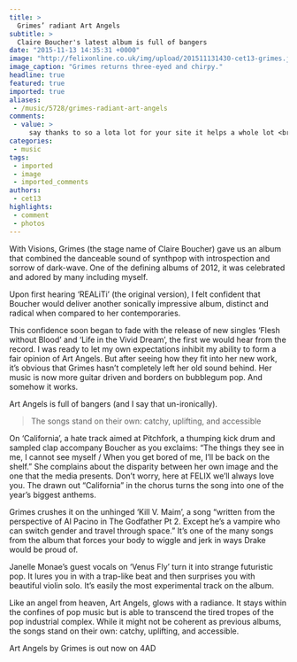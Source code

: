 ```yaml
---
title: >
  Grimes’ radiant Art Angels
subtitle: >
  Claire Boucher's latest album is full of bangers
date: "2015-11-13 14:35:31 +0000"
image: "http://felixonline.co.uk/img/upload/201511131430-cet13-grimes.jpg"
image_caption: "Grimes returns three-eyed and chirpy."
headline: true
featured: true
imported: true
aliases:
 - /music/5728/grimes-radiant-art-angels
comments:
 - value: >
     say thanks to so a lota lot for your site it helps a whole lot <br>madden 17 http://hundetreff.hunde4um.com/t1568f2015-NFL-coins-Get-The-Trial-For-Madden.html#msg2193
categories:
 - music
tags:
 - imported
 - image
 - imported_comments
authors:
 - cet13
highlights:
 - comment
 - photos
---
```


With Visions, Grimes (the stage name of Claire Boucher) gave us an album that combined the danceable sound of synthpop with introspection and sorrow of dark-wave. One of the defining albums of 2012, it was celebrated and adored by many including myself.

Upon first hearing ‘REALiTi’ (the original version), I felt confident that Boucher would deliver another sonically impressive album, distinct and radical when compared to her contemporaries.

This confidence soon began to fade with the release of new singles ‘Flesh without Blood’ and ‘Life in the Vivid Dream’, the first we would hear from the record. I was ready to let my own expectations inhibit my ability to form a fair opinion of Art Angels. But after seeing how they fit into her new work, it’s obvious that Grimes hasn’t completely left her old sound behind. Her music is now more guitar driven and borders on bubblegum pop. And somehow it works.

Art Angels is full of bangers (and I say that un-ironically).

> The songs stand on their own: catchy, uplifting, and accessible

On ‘California’, a hate track aimed at Pitchfork, a thumping kick drum and sampled clap accompany Boucher as you exclaims: “The things they see in me, I cannot see myself / When you get bored of me, I’ll be back on the shelf.” She complains about the disparity between her own image and the one that the media presents. Don’t worry, here at FELIX we’ll always love you. The drawn out “California” in the chorus turns the song into one of the year’s biggest anthems.

Grimes crushes it on the unhinged ‘Kill V. Maim’, a song “written from the perspective of Al Pacino in The Godfather Pt 2. Except he’s a vampire who can switch gender and travel through space.” It’s one of the many songs from the album that forces your body to wiggle and jerk in ways Drake would be proud of.

Janelle Monae’s guest vocals on ‘Venus Fly’ turn it into strange futuristic pop. It lures you in with a trap-like beat and then surprises you with beautiful violin solo. It’s easily the most experimental track on the album.

Like an angel from heaven, Art Angels, glows with a radiance. It stays within the confines of pop music but is able to transcend the tired tropes of the pop industrial complex. While it might not be coherent as previous albums, the songs stand on their own: catchy, uplifting, and accessible.

Art Angels by Grimes is out now on 4AD
